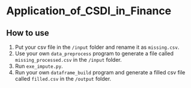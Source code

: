 # Application_of_CSDI_in_Finance

## How to use
1. Put your csv file in the ```/input``` folder and rename it as ```missing.csv```.
2. Use your own ```data_preprocess``` program to generate a file called ```missing_processed.csv``` in the ```/input``` folder.
3. Run ```exe_impute.py```.
4. Run your own ```dataframe_build``` program and generate a filled csv file called ```filled.csv``` in the ```/output``` folder.